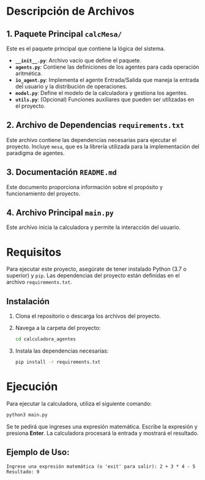 # Descripción de Archivos

## 1. Paquete Principal `calcMesa/`
Este es el paquete principal que contiene la lógica del sistema.

- **`__init__.py`**: Archivo vacío que define el paquete.
- **`agents.py`**: Contiene las definiciones de los agentes para cada operación aritmética.
- **`io_agent.py`**: Implementa el agente Entrada/Salida que maneja la entrada del usuario y la distribución de operaciones.
- **`model.py`**: Define el modelo de la calculadora y gestiona los agentes.
- **`utils.py`**: (Opcional) Funciones auxiliares que pueden ser utilizadas en el proyecto.

## 2. Archivo de Dependencias `requirements.txt`
Este archivo contiene las dependencias necesarias para ejecutar el proyecto. Incluye `mesa`, que es la librería utilizada para la implementación del paradigma de agentes.

## 3. Documentación `README.md`
Este documento proporciona información sobre el propósito y funcionamiento del proyecto.

## 4. Archivo Principal `main.py`
Este archivo inicia la calculadora y permite la interacción del usuario.

# Requisitos

Para ejecutar este proyecto, asegúrate de tener instalado Python (3.7 o superior) y `pip`. Las dependencias del proyecto están definidas en el archivo `requirements.txt`.

## Instalación

1. Clona el repositorio o descarga los archivos del proyecto.
2. Navega a la carpeta del proyecto:

   ```bash
   cd calculadora_agentes
   ```

3. Instala las dependencias necesarias:

   ```bash
   pip install -r requirements.txt
   ```

# Ejecución

Para ejecutar la calculadora, utiliza el siguiente comando:

```bash
python3 main.py
```

Se te pedirá que ingreses una expresión matemática. Escribe la expresión y presiona **Enter**. La calculadora procesará la entrada y mostrará el resultado.

## Ejemplo de Uso:

```
Ingrese una expresión matemática (o 'exit' para salir): 2 + 3 * 4 - 5
Resultado: 9
```
